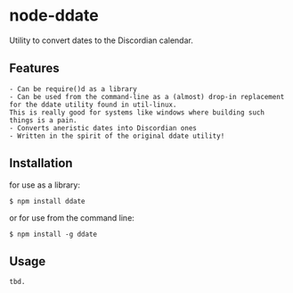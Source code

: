 # node-ddate

Utility to convert dates to the Discordian calendar.

## Features

    - Can be require()d as a library
    - Can be used from the command-line as a (almost) drop-in replacement for the ddate utility found in util-linux.
    This is really good for systems like windows where building such things is a pain.
    - Converts aneristic dates into Discordian ones
    - Written in the spirit of the original ddate utility!

## Installation

for use as a library:

    $ npm install ddate

or for use from the command line:

    $ npm install -g ddate

## Usage

    tbd.